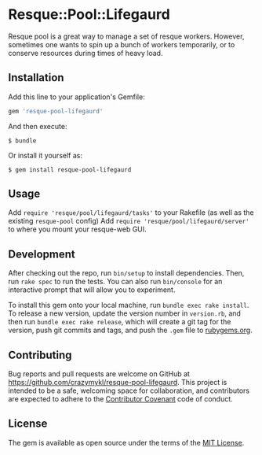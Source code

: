 # Resque::Pool::Lifegaurd

Resque pool is a great way to manage a set of resque workers. However, sometimes one wants to spin up a bunch of workers temporarily, or to conserve resources during times of heavy load.

## Installation

Add this line to your application's Gemfile:

```ruby
gem 'resque-pool-lifegaurd'
```

And then execute:

    $ bundle

Or install it yourself as:

    $ gem install resque-pool-lifegaurd

## Usage

Add `require 'resque/pool/lifegaurd/tasks'` to your Rakefile (as well as the existing `resque-pool` config)
Add `require 'resque/pool/lifegaurd/server'` to where you mount your resque-web GUI.

## Development

After checking out the repo, run `bin/setup` to install dependencies. Then, run `rake spec` to run the tests. You can also run `bin/console` for an interactive prompt that will allow you to experiment.

To install this gem onto your local machine, run `bundle exec rake install`. To release a new version, update the version number in `version.rb`, and then run `bundle exec rake release`, which will create a git tag for the version, push git commits and tags, and push the `.gem` file to [rubygems.org](https://rubygems.org).

## Contributing

Bug reports and pull requests are welcome on GitHub at https://github.com/crazymykl/resque-pool-lifegaurd. This project is intended to be a safe, welcoming space for collaboration, and contributors are expected to adhere to the [Contributor Covenant](http://contributor-covenant.org) code of conduct.


## License

The gem is available as open source under the terms of the [MIT License](http://opensource.org/licenses/MIT).
